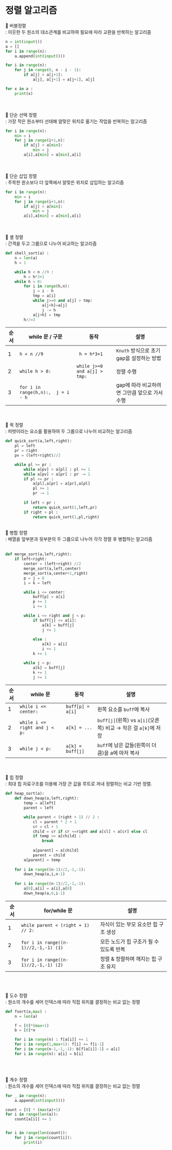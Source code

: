 <h1>정렬 알고리즘</h1>

🔸 버블정렬<br>
: 이웃한 두 원소의 대소관계를 비교하여 필요에 따라 교환을 반복하는 알고리즘
```python
n = int(input())
a = []
for i in range(n):
    a.append(int(input()))

for i in range(n):
    for j in range(0, n - i - 1):
        if a[j] > a[j+1]:
            a[j], a[j+1] = a[j+1], a[j]

for x in a :
    print(x)
```
<br><br>
🔸 단순 선택 정렬<br>
: 가장 작은 원소부터 선태해 알맞은 위치로 옮기는 작업을 반복하는 알고리즘

```python
for i in range(n):
    min = i
    for j in range(i+1,n):
        if a[j] < a[min]:
            min = j
        a[i],a[min] = a[min],a[i]
```
<br><br>
🔸 단순 삽입 정렬<br>
: 주목한 원소보다 더 앞쪽에서 알맞은 위치로 삽입하는 알고리즘

```python
for i in range(n):
    min = i
    for j in range(i+1,n):
        if a[j] < a[min]:
            min = j
        a[i],a[min] = a[min],a[i]
```

<br><br>
🔸 셸 정렬<br>
: 간격을 두고 그룹으로 나누어 비교하는 알고리즘

```python
def shell_sort(a) :
    n = len(a)
    h = 1

    while h < n //9 :
        h = h*3+1
    while h > 0:
        for i in range(h,n):
            j = i - h
            tmp = a[i]
            while j>=0 and a[j] > tmp:
                a[j+h]=a[j]
                j -= h
            a[j+h] = tmp
        h//=3
```


| 순서 | while 문  / 구문                     | 동작               | 설명                                                |
| -- | ----------------------------- | ---------------- | ------------------------------------------------- |
| 1  | ` h < n //9 `          | ` h = h*3+1` | `Knuth` 방식으로 초기 gap을 설정하는 방법
| 2  | `while h > 0:` | `while j>=0 and a[j] > tmp:`     |정렬 수행|
| 3  | `for i in range(h,n):,  j = i - h`                | | gap에 따라 비교하려면 그만큼 앞으로 가서 수행|


<br><br>
🔸 퀵 정렬<br>
: 피벗이라는 요소를 활용하여 두 그룹으로 나누어 비교하는 알고리즘

```python
def quick_sort(a,left,right):
    pl = left
    pr = right
    pv = (left+right)//2

    while pl >= pr :
        while a[pv] > a[pl] : pl += 1
        while a[pv] < a[pr] : pr -= 1
        if pl <= pr :
            a[pl],a[pr] = a[pr],a[pl]
            pl += 1
            pr -= 1
        
        if left < pr :
            return quick_sort(1,left,pr)
        if right > pl :
            return quick_sort(1,pl,right)
```
<br>
🔸 병합 정렬<br>
: 배열을 앞부분과 뒷부분의 두 그룹으로 나누어 각각 정렬 후 병합하는 알고리즘
<br><br>

```python
def merge_sort(a,left,right):
    if left<right:
        center = (left+right) //2
        merge_sort(a,left,center)
        merge_sort(a,center+1,right)
        p = j = 0
        i = k = left

        while i <= center:
            buff[p] = a[i]
            p += 1
            i += 1

        while i <= right and j < p:
            if buff[j] <= a[i]:
                a[k] = buff[j]
                j += 1
            
            else :
                a[k] = a[i]
                i += 1
            k += 1

        while j < p:
            a[k] = buff[j]
            k += 1
            j += 1
```



| 순서 | while 문                       | 동작               | 설명                                                |
| -- | ----------------------------- | ---------------- | ------------------------------------------------- |
| 1  | `while i <= center:`          | `buff[p] = a[i]` | 왼쪽 요소를 `buff`에 복사                                 |
| 2  | `while i <= right and j < p:` | `a[k] = ...`     | `buff[j]`(왼쪽) vs `a[i]`(오른쪽) 비교 → 작은 걸 `a[k]`에 저장 |
| 3  | `while j < p:`                | `a[k] = buff[j]` | `buff`에 남은 값들(왼쪽이 더 큼)을 a에 마저 복사                  |


<br><br>
🔸 힙 정렬<br>
: 최대 힙 자료구조를 이용해 가장 큰 값을 루트로 꺼내 정렬하는 비교 기반 정렬.
```python
def heap_sort(a):
    def down_heap(a,left,right):
        temp = a[left]
        parent = left 

        while parent < (right + 1) // 2 :
            cl = parent * 2 + 1
            cr = cl + 1
            child = cr if cr <=right and a[cl] < a[cr] else cl 
            if temp >= a[child] :
                break
            
            a[parent] = a[child]
            parent = child
        a[parent] = temp
    
    for i in range((n-1)//2,-1,-1):
        down_heap(a,i,n-1)
    
    for i in range((n-1)//2,-1,-1):
        a[0],a[i] = a[i],a[0]
        down_heap(a,0,i-1)
```
| 순서 | for/while 문                      | 설명                                                |
| -- | -------------------------------------|----------------------------------------- |
| 1  | `while parent < (right + 1) // 2:`          | 자식이 있는 부모 요소만 힙 구조 생성                                 |
| 2  | `for i in range((n-1)//2,-1,-1) (1)` | 모든 노드가 힙 구조가 될 수 있도록 반복 |
| 3  | `for i in range((n-1)//2,-1,-1) (2)` | 정렬 & 정렬하며 깨지는 힙 구조 유지 |
<br><br>

🔸 도수 정렬<br>
: 원소의 개수를 세어 인덱스에 따라 직접 위치를 결정하는 비교 없는 정렬
```python
def fsort(a,max) :
    n = len(a)

    f = [0]*(max+1)
    b = [0]*n

    for i in range(n) : f[a[i]] += 1
    for i in range(1,max+1): f[i] += f[i-1]
    for i in range(n-1,-1,-1): b[f[a[i]]-1] = a[i]
    for i in range(n): a[i] = b[i]
```
<br><br>

🔸 계수 정렬<br>
: 원소의 개수를 세어 인덱스에 따라 직접 위치를 결정하는 비교 없는 정렬 
```python
for _ in range(n):
    a.append(int(input()))

count = [0] * (max(a)+1)
for i in range(len(a)):
    count[a[i]] += 1


for i in range(len(count)):
    for j in range(count[i]):
        print(i)
```